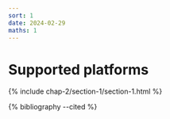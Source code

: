 ```yaml
---
sort: 1
date: 2024-02-29
maths: 1
---
```


# Supported platforms

{% include chap-2/section-1/section-1.html %}

{% bibliography --cited %}
